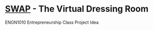 # [SWAP](http://yarai.github.io/swap) - The Virtual Dressing Room

ENGN1010 Entrepreneurship Class Project Idea
